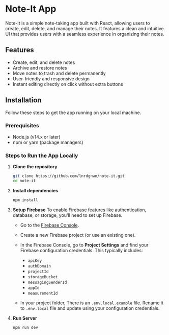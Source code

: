 # Note-It App

Note-It is a simple note-taking app built with React, allowing users to create, edit, delete, and manage their notes. It features a clean and intuitive UI that provides users with a seamless experience in organizing their notes.

## Features

- Create, edit, and delete notes
- Archive and restore notes
- Move notes to trash and delete permanently
- User-friendly and responsive design
- Instant editing directly on click without extra buttons

## Installation

Follow these steps to get the app running on your local machine.

### Prerequisites

- Node.js (v14.x or later)
- npm or yarn (package managers)

### Steps to Run the App Locally

1. **Clone the repository**

   ```bash
   git clone https://github.com/lnrdgnwn/note-it.git
   cd note-it

2. **Install dependencies**
   ```bash
   npm install

3. **Setup Firebase**
To enable Firebase features like authentication, database, or storage, you'll need to set up Firebase.

   - Go to the [Firebase Console](https://console.firebase.google.com/).
   - Create a new Firebase project (or use an existing one).
   - In the Firebase Console, go to **Project Settings** and find your Firebase configuration credentials. This typically includes:
     - `apiKey`
     - `authDomain`
     - `projectId`
     - `storageBucket`
     - `messagingSenderId`
     - `appId`
     - `measurementId`
   
   - In your project folder, There is an `.env.local.example` file. Rename it to  `.env.local` file and update using your configuration credentials.

4. **Run Server**
   ```bash
   npm run dev
